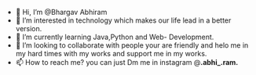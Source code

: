 - 👋 Hi, I’m @Bhargav Abhiram
- 👀 I’m interested in technology which makes our life lead in a better version.
- 🌱 I’m currently learning Java,Python and Web- Development.
- 💞️ I’m looking to collaborate with people your are friendly and helo me in my hard times with my works and support me in my works.
- 📫 How to reach me? you can just Dm me in  instagram @__.abhi_.ram.__

<!---
abhi-beginner/abhi-beginner is a ✨ special ✨ repository because its `README.md` (this file) appears on your GitHub profile.
You can click the Preview link to take a look at your changes.
--->

